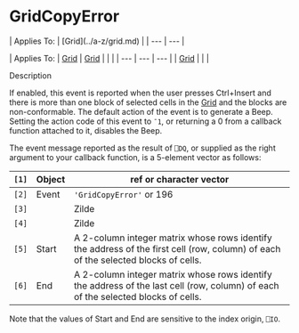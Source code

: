 




<h1 class="heading"><span class="name">GridCopyError</span></h1>
| Applies To: | [Grid](../a-z/grid.md) |
| --- | ---  |

| Applies To: | [Grid](../a-z/grid.md) | [Grid](../a-z/grid.md) |  |  |
| --- | --- | ---  |
| [Grid](../a-z/grid.md) |  |  |


Description


If enabled, this event is reported when the user presses Ctrl+Insert and there is more than one block of selected cells in the [Grid](../a-z/grid.md) and the blocks are non-conformable. The default action of the event is to generate a Beep. Setting the action code of this event to `¯1`, or returning a 0 from a callback function attached to it, disables the Beep.


The event message reported as the result of `⎕DQ`, or supplied as the right argument to your callback function, is a 5-element vector as follows:

| `[1]` | Object | ref or character vector |
| --- | --- | ---  |
| `[2]` | Event | `'GridCopyError'` or 196 |
| `[3]` |  | Zilde |
| `[4]` |  | Zilde |
| `[5]` | Start | A 2-column integer matrix whose rows identify the address of the first cell (row, column) of each of the selected blocks of cells. |
| `[6]` | End | A 2-column integer matrix whose rows identify the address of the last cell (row, column) of each of the selected blocks of cells. |


Note that the values of Start and End are sensitive to the index origin, `⎕IO`.



